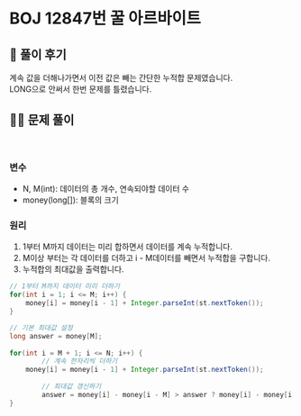 # BOJ 12847번 꿀 아르바이트

## 🌈 풀이 후기
계속 값을 더해나가면서 이전 값은 빼는 간단한 누적합 문제였습니다. <br>
LONG으로 안써서 한번 문제를 틀렸습니다.


## 👩‍🏫 문제 풀이
<br>

### 변수
- N, M(int): 데이터의 총 개수, 연속되야할 데이터 수
- money(long[]): 블록의 크기

### 원리
1. 1부터 M까지 데이터는 미리 합하면서 데이터를 계속 누적합니다.
2. M이상 부터는 각 데이터를 더하고 i - M데이터를 빼면서 누적합을 구합니다.
3. 누적합의 최대값을 출력합니다.

``` java
// 1부터 M까지 데이터 미리 더하기
for(int i = 1; i <= M; i++) {
	money[i] = money[i - 1] + Integer.parseInt(st.nextToken());
}

// 기본 최대값 설정
long answer = money[M];
		
for(int i = M + 1; i <= N; i++) {
        // 계속 한자리씩 더하기
	money[i] = money[i - 1] + Integer.parseInt(st.nextToken());
	
        // 최대값 갱신하기
        answer = money[i] - money[i - M] > answer ? money[i] - money[i - M] : answer;
}

```